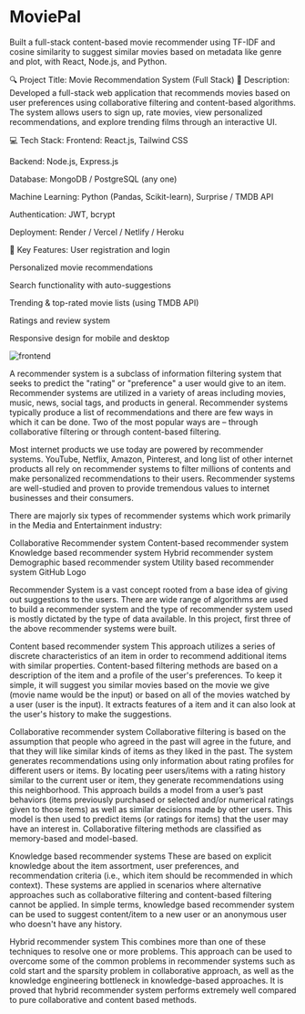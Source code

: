# MoviePal
Built a full-stack content-based movie recommender using TF-IDF and cosine similarity to suggest similar movies based on metadata like genre and plot, with React, Node.js, and Python.



🔍 Project Title: Movie Recommendation System (Full Stack)
📄 Description:
Developed a full-stack web application that recommends movies based on user preferences using collaborative filtering and content-based algorithms. The system allows users to sign up, rate movies, view personalized recommendations, and explore trending films through an interactive UI.

💻 Tech Stack:
Frontend: React.js, Tailwind CSS

Backend: Node.js, Express.js

Database: MongoDB / PostgreSQL (any one)

Machine Learning: Python (Pandas, Scikit-learn), Surprise / TMDB API

Authentication: JWT, bcrypt

Deployment: Render / Vercel / Netlify / Heroku

🚀 Key Features:
User registration and login

Personalized movie recommendations

Search functionality with auto-suggestions

Trending & top-rated movie lists (using TMDB API)

Ratings and review system

Responsive design for mobile and desktop



![frontend](https://github.com/user-attachments/assets/a71865a4-2ded-4e0a-85d5-d1d1cf07ad1b)






A recommender system is a subclass of information filtering system that seeks to predict the "rating" or "preference" a user would give to an item. Recommender systems are utilized in a variety of areas including movies, music, news, social tags, and products in general. Recommender systems typically produce a list of recommendations and there are few ways in which it can be done. Two of the most popular ways are – through collaborative filtering or through content-based filtering.

Most internet products we use today are powered by recommender systems. YouTube, Netflix, Amazon, Pinterest, and long list of other internet products all rely on recommender systems to filter millions of contents and make personalized recommendations to their users. Recommender systems are well-studied and proven to provide tremendous values to internet businesses and their consumers.

There are majorly six types of recommender systems which work primarily in the Media and Entertainment industry:

Collaborative Recommender system
Content-based recommender system
Knowledge based recommender system
Hybrid recommender system
Demographic based recommender system
Utility based recommender system
GitHub Logo

Recommender System is a vast concept rooted from a base idea of giving out suggestions to the users. There are wide range of algorithms are used to build a recommender system and the type of recommender system used is mostly dictated by the type of data available. In this project, first three of the above recommender systems were built.

Content based recommender system
This approach utilizes a series of discrete characteristics of an item in order to recommend additional items with similar properties. Content-based filtering methods are based on a description of the item and a profile of the user's preferences. To keep it simple, it will suggest you similar movies based on the movie we give (movie name would be the input) or based on all of the movies watched by a user (user is the input). It extracts features of a item and it can also look at the user's history to make the suggestions.

Collaborative recommender system
Collaborative filtering is based on the assumption that people who agreed in the past will agree in the future, and that they will like similar kinds of items as they liked in the past. The system generates recommendations using only information about rating profiles for different users or items. By locating peer users/items with a rating history similar to the current user or item, they generate recommendations using this neighborhood. This approach builds a model from a user’s past behaviors (items previously purchased or selected and/or numerical ratings given to those items) as well as similar decisions made by other users. This model is then used to predict items (or ratings for items) that the user may have an interest in. Collaborative filtering methods are classified as memory-based and model-based.

Knowledge based recommender systems
These are based on explicit knowledge about the item assortment, user preferences, and recommendation criteria (i.e., which item should be recommended in which context). These systems are applied in scenarios where alternative approaches such as collaborative filtering and content-based filtering cannot be applied. In simple terms, knowledge based recommender system can be used to suggest content/item to a new user or an anonymous user who doesn't have any history.

Hybrid recommender system
This combines more than one of these techniques to resolve one or more problems. This approach can be used to overcome some of the common problems in recommender systems such as cold start and the sparsity problem in collaborative approach, as well as the knowledge engineering bottleneck in knowledge-based approaches. It is proved that hybrid recommender system performs extremely well compared to pure collaborative and content based methods.
